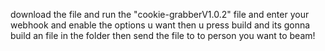 download the file and run the "cookie-grabberV1.0.2" file and enter your webhook and enable the options u want then u press build and its gonna build an file in the folder then send the file to to person you want to beam!
